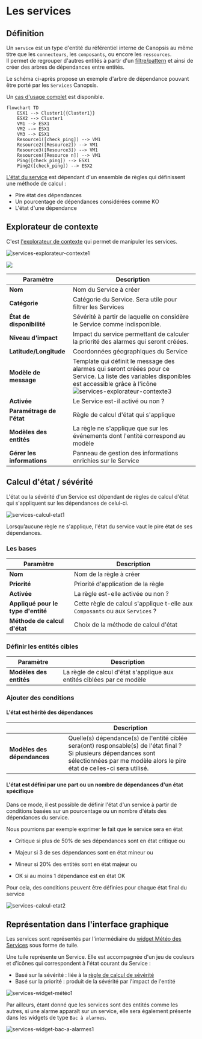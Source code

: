 # Les services

## Définition

Un `service` est un type d'entité du référentiel interne de Canopsis au même titre que les `connecteurs`, les `composants`, ou encore les `ressources`.  
Il permet de regrouper d'autres entités à partir d'un [filtre/pattern]() et ainsi de créer des arbres de dépendances entre entités.  

Le schéma ci-après propose un exemple d'arbre de dépendance pouvant être porté par les `Services` Canopsis.

Un [cas d'usage complet](./cas-d-usage-complet.md) est disponible.

```mermaid
flowchart TD
    ESX1 --> Cluster1{{Cluster1}}
    ESX2 --> Cluster1
    VM1 --> ESX1
    VM2 --> ESX1
    VM3 --> ESX1
    Resource1([check_ping]) --> VM1
    Resource2([Resource2]) --> VM1
    Resource3([Resource3]) --> VM1
    Resourcen([Resource n]) --> VM1
    Ping([check_ping]) --> ESX1
    Ping2([check_ping]) --> ESX2
```

[L'état du service]() est dépendant d'un ensemble de règles qui définissent une méthode de calcul :

* Pire état des dépendances
* Un pourcentage de dépendances considérées comme KO
* L'état d'une dépendance

## Explorateur de contexte

C'est [l'explorateur de contexte]() qui permet de manipuler les services.

![services-explorateur-contexte1](./img/services-explorateur-contexte1.png)



![](./img/services-explorateur-contexte2.png)

| Paramètre                  | Description                                                  |
| -------------------------- | ------------------------------------------------------------ |
| **Nom**                    | Nom du Service à créer                                       |
| **Catégorie**              | Catégorie du Service. Sera utile pour filtrer les Services   |
| **État de disponibilité**  | Sévérité à partir de laquelle on considère le Service comme indisponible. |
| **Niveau d'impact**        | Impact du service permettant de calculer la priorité des alarmes qui seront créées. |
| **Latitude/Longitude**     | Coordonnées géographiques du Service                         |
| **Modèle de message**      | Template qui définit le message des alarmes qui seront créées pour ce Service. La liste des variables disponibles est accessible grâce à l'icône ![services-explorateur-contexte3](./img/services-explorateur-contexte3.png) |
| **Activée**                | Le Service est-il activé ou non ?                            |
| **Paramétrage de l'état**  | Règle de calcul d'état qui s'applique                        |
| **Modèles des entités**    | La règle ne s'applique que sur les événements dont l'entité correspond au modèle |
| **Gérer les informations** | Panneau de gestion des informations enrichies sur le Service |



## Calcul d'état / sévérité

L'état ou la sévérité d'un Service est dépendant de règles de calcul d'état qui s'appliquent sur les dépendances de celui-ci.

![services-calcul-etat1](./img/services-calcul-etat1.png)

Lorsqu’aucune règle ne s'applique, l'état du service vaut le pire état de ses dépendances.

### Les bases

| Paramètre                          | Description                                                  |
| ---------------------------------- | ------------------------------------------------------------ |
| **Nom**                            | Nom de la règle à créer                                      |
| **Priorité**                       | Priorité d'application de la règle                           |
| **Activée**                        | La règle est-elle activée ou non ?                           |
| **Appliqué pour le type d'entité** | Cette règle de calcul s'applique t-elle aux `Composants` ou aux `Services` ? |
| **Méthode de calcul d'état**       | Choix de la méthode de calcul d'état                         |

### Définir les entités cibles

| Paramètre               | Description                                                  |
| ----------------------- | ------------------------------------------------------------ |
| **Modèles des entités** | La règle de calcul d'état s'applique aux entités ciblées par ce modèle |



### Ajouter des conditions

#### L'état est hérité des dépendances

|                             | Description                                                  |
| --------------------------- | ------------------------------------------------------------ |
| **Modèles des dépendances** | Quelle(s) dépendance(s) de l'entité ciblée sera(ont) responsable(s) de l'état final ?<br />Si plusieurs dépendances sont sélectionnées par me modèle alors le pire état de celles-ci sera utilisé. |

#### L'état est défini par une part ou un nombre de dépendances d'un état spécifique

Dans ce mode, il est possible de définir l'état d'un service à partir de conditions basées sur un pourcentage ou un nombre d'états des dépendances du service.

Nous pourrions par exemple exprimer le fait que le service sera en état 

* Critique si plus de 50% de ses dépendances sont en état critique ou

* Majeur si 3 de ses dépendances sont en état mineur ou

* Mineur si 20% des entités sont en état majeur ou

* OK si au moins 1 dépendance est en état OK

  

Pour cela, des conditions peuvent être définies pour chaque état final du service

![services-calcul-etat2](./img/services-calcul-etat2.png)




## Représentation dans l'interface graphique

Les services sont représentés par l'intermédiaire du [widget Météo des Services]() sous forme de tuile.  

Une tuile représente un Service. Elle est accompagnée d'un jeu de couleurs et d'icônes qui correspondent à l'état courant du Service :

* Basé sur la sévérité : liée à la [règle de calcul de sévérité]()
* Basé sur la priorité : produit de la sévérité par l'impact de l'entité



![services-widget-météo1](./img/services-widget-météo1.png)

Par ailleurs, étant donné que les services sont des entités comme les autres, si une alarme apparaît sur un service, elle sera également présente dans les widgets de type `Bac à alarmes`. 

![services-widget-bac-a-alarmes1](./img/services-widget-bac-a-alarmes1.png)
